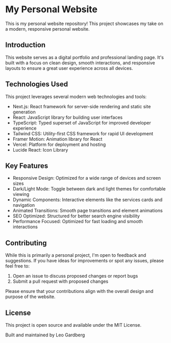 # My Personal Website

This is my personal website repository! This project showcases my take on a modern, responsive personal website.

## Introduction

This website serves as a digital portfolio and professional landing page. It's built with a focus on clean design, smooth interactions, and responsive layouts to ensure a great user experience across all devices.

## Technologies Used

This project leverages several modern web technologies and tools:

- Next.js: React framework for server-side rendering and static site generation
- React: JavaScript library for building user interfaces
- TypeScript: Typed superset of JavaScript for improved developer experience
- Tailwind CSS: Utility-first CSS framework for rapid UI development
- Framer Motion: Animation library for React
- Vercel: Platform for deployment and hosting
- Lucide React: Icon Library

## Key Features

- Responsive Design: Optimized for a wide range of devices and screen sizes
- Dark/Light Mode: Toggle between dark and light themes for comfortable viewing
- Dynamic Components: Interactive elements like the services cards and navigation
- Animated Transitions: Smooth page transitions and element animations
- SEO Optimized: Structured for better search engine visibility
- Performance Focused: Optimized for fast loading and smooth interactions

## Contributing

While this is primarily a personal project, I'm open to feedback and suggestions. If you have ideas for improvements or spot any issues, please feel free to:

1. Open an issue to discuss proposed changes or report bugs
2. Submit a pull request with proposed changes

Please ensure that your contributions align with the overall design and purpose of the website.

## License

This project is open source and available under the MIT License.

Built and maintained by Leo Gardberg

